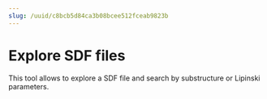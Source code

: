 ```yaml
---
slug: /uuid/c8bcb5d84ca3b08bcee512fceab9823b
---
```


# Explore SDF files

This tool allows to explore a SDF file and search by substructure or Lipinski parameters.
